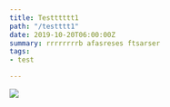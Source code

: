 ```yaml
---
title: Testttttt1
path: "/testttt1"
date: 2019-10-20T06:00:00Z
summary: rrrrrrrrb afasreses ftsarser
tags:
- test

---
```

![](/images/blog_bg_3.jpg)